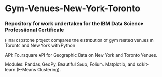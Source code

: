 # Gym-Venues-New-York-Toronto

###  Repository for work undertaken for the IBM Data Science Professiional Certificate

Final capstone project compares the distribution of gym related venues in Toronto and New York with Python

API: Foursquare API for Geographic Data on New York and Toronto Venues. 

Modules: Pandas, GeoPy, Beautiful Soup, Folium. Matplotlib, and scikit-learn (K-Means Clustering).
